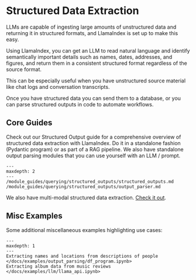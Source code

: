 # Structured Data Extraction

LLMs are capable of ingesting large amounts of unstructured data and returning it in structured formats, and LlamaIndex is set up to make this easy.

Using LlamaIndex, you can get an LLM to read natural language and identify semantically important details such as names, dates, addresses, and figures, and return them in a consistent structured format regardless of the source format.

This can be especially useful when you have unstructured source material like chat logs and conversation transcripts.

Once you have structured data you can send them to a database, or you can parse structured outputs in code to automate workflows.


## Core Guides

Check out our Structured Output guide for a comprehensive overview of structured data extraction with LlamaIndex. Do it in a standalone fashion (Pydantic program) or as part of a RAG pipeline. We also have standalone output parsing modules that you can use yourself with an LLM / prompt.

```{toctree}
---
maxdepth: 2
---
/module_guides/querying/structured_outputs/structured_outputs.md
/module_guides/querying/structured_outputs/output_parser.md
```

We also have multi-modal structured data extraction. [Check it out](multi-modal-pydantic-program).

## Misc Examples

Some additional miscellaneous examples highlighting use cases:

```{toctree}
---
maxdepth: 1
---
Extracting names and locations from descriptions of people </docs/examples/output_parsing/df_program.ipynb>
Extracting album data from music reviews </docs/examples/llm/llama_api.ipynb>
```

